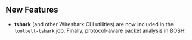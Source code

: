 ## New Features

- **tshark** (and other Wireshark CLI utilities) are now included
  in the `toolbelt-tshark` job.  Finally, protocol-aware packet
  analysis in BOSH!
